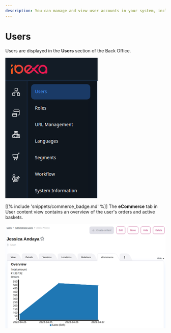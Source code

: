 ```yaml
---
description: You can manage and view user accounts in your system, including their shop activity such as orders or active baskets.
---
```


# Users

Users are displayed in the **Users** section of the Back Office.

![](img/users_menu.png)

 [[% include 'snippets/commerce_badge.md' %]] The **eCommerce** tab in User content view contains an overview of the user's orders and active baskets.

![](img/user_detaild_view.png)
